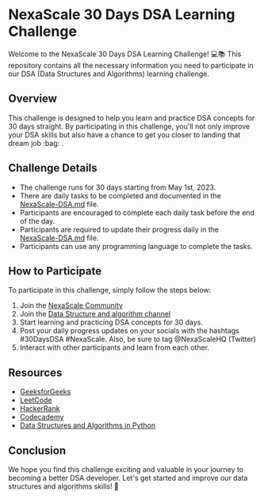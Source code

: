 # NexaScale 30 Days DSA Learning Challenge

Welcome to the NexaScale 30 Days DSA Learning Challenge! 💻📚 This repository contains all the necessary information you need to participate in our DSA (Data Structures and Algorithms) learning challenge. 

## Overview

This challenge is designed to help you learn and practice DSA concepts for 30 days straight. By participating in this challenge, you'll not only improve your DSA skills but also have a chance to get you closer to landing that dream job :bag: .

## Challenge Details
- The challenge runs for 30 days starting from May 1st, 2023.
- There are daily tasks to be completed and documented in the [NexaScale-DSA.md](https://github.com/NexaScaleHQ/30-days-DSA-learning-challenge/blob/main/NexaScale-DSA.md) file.
- Participants are encouraged to complete each daily task before the end of the day. 
- Participants are required to update their progress daily in the [NexaScale-DSA.md](https://github.com/NexaScaleHQ/30-days-DSA-learning-challenge/blob/main/NexaScale-DSA.md) file.
- Participants can use any programming language to complete the tasks.

## How to Participate

To participate in this challenge, simply follow the steps below:

1. Join the [NexaScale Community](https://t.co/5tvX3C25e4)
2. Join the [Data Structure and algorithm channel](https://nexascale.slack.com/archives/C03HT8GMSGM) 
3. Start learning and practicing DSA concepts for 30 days.
4. Post your daily progress updates on your socials with the hashtags #30DaysDSA #NexaScale. Also, be sure to tag @NexaScaleHQ (Twitter)
5. Interact with other participants and learn from each other.


## Resources
- [GeeksforGeeks](https://www.geeksforgeeks.org/)
- [LeetCode](https://leetcode.com/)
- [HackerRank](https://www.hackerrank.com/)
- [Codecademy](https://www.codecademy.com/learn)
- [Data Structures and Algorithms in Python](https://runestone.academy/runestone/books/published/pythonds/index.html)



## Conclusion

We hope you find this challenge exciting and valuable in your journey to becoming a better DSA developer. Let's get started and improve our data structures and algorithms skills! 🚀
